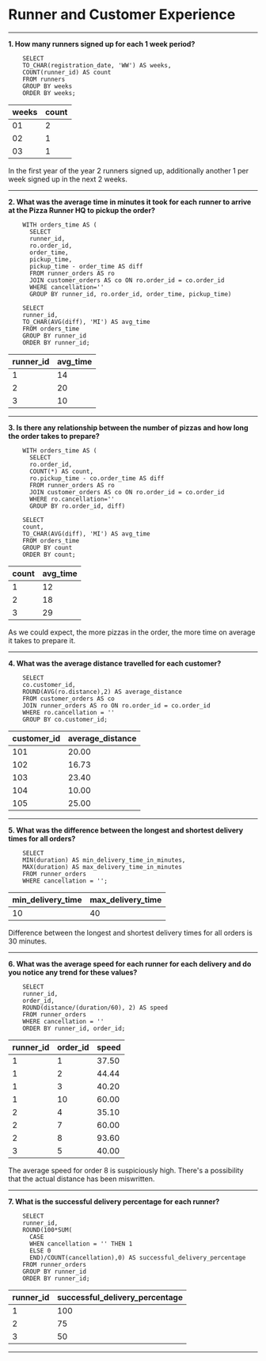 # Runner and Customer Experience
---
**1. How many runners signed up for each 1 week period?**

```
    SELECT 
    TO_CHAR(registration_date, 'WW') AS weeks, 
    COUNT(runner_id) AS count
    FROM runners
    GROUP BY weeks
    ORDER BY weeks;
```

| weeks | count |
| ----- | ----- |
| 01    | 2     |
| 02    | 1     |
| 03    | 1     |

In the first year of the year 2 runners signed up, additionally another 1 per week signed up in the next 2 weeks.

---
**2. What was the average time in minutes it took for each runner to arrive at the Pizza Runner HQ to pickup the order?**

```
    WITH orders_time AS (
      SELECT 
      runner_id,
      ro.order_id,
      order_time,
      pickup_time,
      pickup_time - order_time AS diff 
      FROM runner_orders AS ro
      JOIN customer_orders AS co ON ro.order_id = co.order_id
      WHERE cancellation=''
      GROUP BY runner_id, ro.order_id, order_time, pickup_time) 
    
    SELECT 
    runner_id,
    TO_CHAR(AVG(diff), 'MI') AS avg_time
    FROM orders_time
    GROUP BY runner_id
    ORDER BY runner_id;
```

| runner_id | avg_time |
| --------- | -------- |
| 1         | 14       |
| 2         | 20       |
| 3         | 10       |

---
**3. Is there any relationship between the number of pizzas and how long the order takes to prepare?**

```
    WITH orders_time AS (
      SELECT 
      ro.order_id,
      COUNT(*) AS count,
      ro.pickup_time - co.order_time AS diff 
      FROM runner_orders AS ro
      JOIN customer_orders AS co ON ro.order_id = co.order_id
      WHERE ro.cancellation=''
      GROUP BY ro.order_id, diff) 
    
    SELECT
    count,
    TO_CHAR(AVG(diff), 'MI') AS avg_time
    FROM orders_time
    GROUP BY count
    ORDER BY count;
```

| count | avg_time |
| ----- | -------- |
| 1     | 12       |
| 2     | 18       |
| 3     | 29       |

As we could expect, the more pizzas in the order, the more time on average it takes to prepare it.

---
**4. What was the average distance travelled for each customer?**

```
    SELECT 
    co.customer_id, 
    ROUND(AVG(ro.distance),2) AS average_distance 
    FROM customer_orders AS co
    JOIN runner_orders AS ro ON ro.order_id = co.order_id
    WHERE ro.cancellation = ''
    GROUP BY co.customer_id;
```

| customer_id | average_distance |
| ----------- | ---------------- |
| 101         | 20.00            |
| 102         | 16.73            |
| 103         | 23.40            |
| 104         | 10.00            |
| 105         | 25.00            |

---
**5. What was the difference between the longest and shortest delivery times for all orders?**

```
    SELECT
    MIN(duration) AS min_delivery_time_in_minutes,
    MAX(duration) AS max_delivery_time_in_minutes
    FROM runner_orders
    WHERE cancellation = '';
```
| min_delivery_time | max_delivery_time |
| ----------------- |-------------------|
| 10                | 40                |

Difference between the longest and shortest delivery times for all orders is 30 minutes.

---
**6. What was the average speed for each runner for each delivery and do you notice any trend for these values?**
```
    SELECT 
    runner_id,
    order_id,
    ROUND(distance/(duration/60), 2) AS speed
    FROM runner_orders
    WHERE cancellation = ''
    ORDER BY runner_id, order_id;
```
| runner_id | order_id | speed |
| --------- | -------- | ----- |
| 1         | 1        | 37.50 |
| 1         | 2        | 44.44 |
| 1         | 3        | 40.20 |
| 1         | 10       | 60.00 |
| 2         | 4        | 35.10 |
| 2         | 7        | 60.00 |
| 2         | 8        | 93.60 |
| 3         | 5        | 40.00 |

The average speed for order 8 is suspiciously high. There's a possibility that the actual distance has been miswritten.  

---
**7. What is the successful delivery percentage for each runner?**
```
    SELECT 
    runner_id, 
    ROUND(100*SUM(
      CASE 
      WHEN cancellation = '' THEN 1 
      ELSE 0 
      END)/COUNT(cancellation),0) AS successful_delivery_percentage
    FROM runner_orders
    GROUP BY runner_id
    ORDER BY runner_id;
```
| runner_id | successful_delivery_percentage |
| --------- | ------------------------------ |
| 1         | 100                            |
| 2         | 75                             |
| 3         | 50                             |

---
